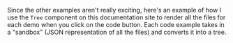 Since the other examples aren't really exciting, here's an example of how I use
the `Tree` component on this documentation site to render all the files for each
demo when you click on the code button. Each code example takes in a "sandbox"
(JSON representation of all the files) and converts it into a tree.
